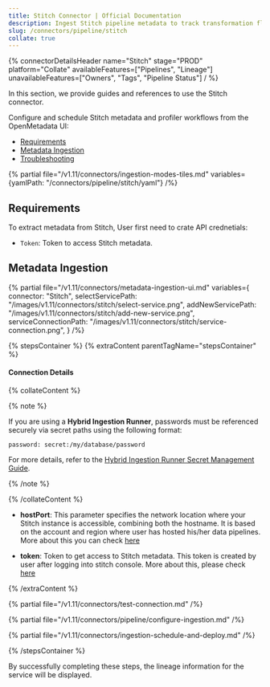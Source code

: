 ```yaml
---
title: Stitch Connector | Official Documentation
description: Ingest Stitch pipeline metadata to track transformation flow and manage operational lineage.
slug: /connectors/pipeline/stitch
collate: true
---
```


{% connectorDetailsHeader
name="Stitch"
stage="PROD"
platform="Collate"
availableFeatures=["Pipelines", "Lineage"]
unavailableFeatures=["Owners", "Tags", "Pipeline Status"]
/ %}


In this section, we provide guides and references to use the Stitch connector.

Configure and schedule Stitch metadata and profiler workflows from the OpenMetadata UI:

- [Requirements](#requirements)
- [Metadata Ingestion](#metadata-ingestion)
- [Troubleshooting](/connectors/pipeline/stitch/troubleshooting)

{% partial file="/v1.11/connectors/ingestion-modes-tiles.md" variables={yamlPath: "/connectors/pipeline/stitch/yaml"} /%}

## Requirements

To extract metadata from Stitch, User first need to crate API crednetials:
- `Token`: Token to access Stitch metadata.


## Metadata Ingestion

{% partial 
    file="/v1.11/connectors/metadata-ingestion-ui.md" 
    variables={
        connector: "Stitch", 
        selectServicePath: "/images/v1.11/connectors/stitch/select-service.png",
        addNewServicePath: "/images/v1.11/connectors/stitch/add-new-service.png",
        serviceConnectionPath: "/images/v1.11/connectors/stitch/service-connection.png",
    } 
/%}

{% stepsContainer %}
{% extraContent parentTagName="stepsContainer" %}

#### Connection Details

{% collateContent %}

{% note %} 

If you are using a **Hybrid Ingestion Runner**, passwords must be referenced securely via secret paths using the following format:

```
password: secret:/my/database/password
```
For more details, refer to the [Hybrid Ingestion Runner Secret Management Guide](https://docs.getcollate.io/getting-started/day-1/hybrid-saas/hybrid-ingestion-runner#3.-manage-secrets-securely).

{% /note %}

{% /collateContent %}

- **hostPort**: This parameter specifies the network location where your Stitch instance is accessible, combining both the hostname. It is based on the account and region where user has hosted his/her data pipelines. More about this you can check [here](https://www.stitchdata.com/docs/developers/import-api/api#base-urls)

- **token**: Token to get access to Stitch metadata. This token is created by user after logging into stitch console. More about this, please check [here](https://www.stitchdata.com/docs/developers/import-api/guides/quick-start#obtain-api-credentials)


{% /extraContent %}

{% partial file="/v1.11/connectors/test-connection.md" /%}

{% partial file="/v1.11/connectors/pipeline/configure-ingestion.md" /%}

{% partial file="/v1.11/connectors/ingestion-schedule-and-deploy.md" /%}

{% /stepsContainer %}

By successfully completing these steps, the lineage information for the service will be displayed.
